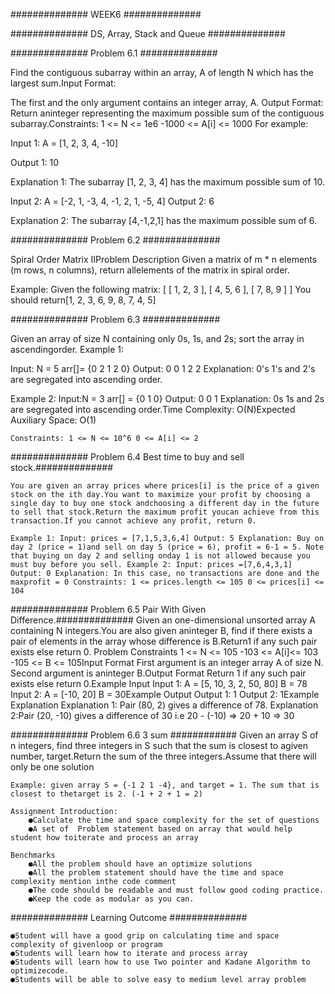 ############## WEEK6 ##############

############## DS, Array, Stack and Queue ##############

############## Problem 6.1 ##############

 Find the contiguous subarray within an array, A of length N which has the largest sum.Input Format:
 
 The first and the only argument contains an integer array, A. Output Format: Return aninteger representing the maximum possible sum of the contiguous subarray.Constraints: 1 <= N <= 1e6 -1000 <= A[i] <= 1000 For example:
 
 Input 1: A = [1, 2, 3, 4, -10]
 
 Output 1: 10
 
 Explanation 1: The subarray [1, 2, 3, 4] has the maximum possible sum of 10.
 
 Input 2: A = [-2, 1, -3, 4, -1, 2, 1, -5, 4] Output 2: 6
 
 Explanation 2: The subarray [4,-1,2,1] has the maximum possible sum of 6.
 
 ############## Problem 6.2 ##############
 
 Spiral Order Matrix IIProblem Description Given a matrix of m * n elements (m rows, n columns), return allelements of the matrix in spiral order.
 
 Example: Given the following matrix: [ [ 1, 2, 3 ], [ 4, 5, 6 ], [ 7, 8, 9 ] ] You should return[1, 2, 3, 6, 9, 8, 7, 4, 5]
 
 ############## Problem 6.3 ##############
 
 Given an array of size N containing only 0s, 1s, and 2s; sort the array in ascendingorder. Example 1:
 
 Input:
	N = 5
	arr[]= {0 2 1 2 0}
	Output:
	0 0 1 2 2
	Explanation: 0's 1's and 2's are segregated into ascending order.
	
 Example 2:
	Input:N = 3
	arr[] = {0 1 0}
	Output:
	0 0 1
	Explanation: 0s 1s and 2s are segregated into ascending order.Time Complexity: O(N)Expected Auxiliary Space: O(1)
	
	Constraints: 1 <= N <= 10^6 0 <= A[i] <= 2

 ############## Problem 6.4 Best time to buy and sell stock.############## 
	
	You are given an array prices where prices[i] is the price of a given stock on the ith day.You want to maximize your profit by choosing a single day to buy one stock andchoosing a different day in the future to sell that stock.Return the maximum profit youcan achieve from this transaction.If you cannot achieve any profit, return 0.
	
	Example 1: Input: prices = [7,1,5,3,6,4] Output: 5 Explanation: Buy on day 2 (price = 1)and sell on day 5 (price = 6), profit = 6-1 = 5. Note that buying on day 2 and selling onday 1 is not allowed because you must buy before you sell. Example 2: Input: prices =[7,6,4,3,1] Output: 0 Explanation: In this case, no transactions are done and the maxprofit = 0 Constraints: 1 <= prices.length <= 105 0 <= prices[i] <= 104

 ############## Problem 6.5 Pair With Given Difference.############## 
	Given an one-dimensional unsorted array A containing N integers.You are also given aninteger B, find if there exists a pair of elements in the array whose difference is B.Return1 if any such pair exists else return 0. Problem Constraints 1 <= N <= 105 -103 <= A[i]<= 103 -105 <= B <= 105Input Format First argument is an integer array A of size N. Second argument is aninteger B.Output Format Return 1 if any such pair exists else return 0.Example Input Input 1: A = [5, 10, 3, 2, 50, 80] B = 78 Input 2: A = [-10, 20] B = 30Example Output Output 1: 1 Output 2: 1Example Explanation Explanation 1: Pair (80, 2) gives a difference of 78. Explanation 2:Pair (20, -10) gives a difference of 30 i.e 20 - (-10) => 20 + 10 => 30
	
############## Problem 6.6 3 sum ############ 
	Given an array S of n integers, find three integers in S such that the sum is closest to agiven number, target.Return the sum of the three integers.Assume that there will only be one solution
	
	Example: given array S = {-1 2 1 -4}, and target = 1. The sum that is closest to thetarget is 2. (-1 + 2 + 1 = 2)
	
	Assignment Introduction:
		●Calculate the time and space complexity for the set of questions
		●A set of  Problem statement based on array that would help student how toiterate and process an array
	
	Benchmarks
		●All the problem should have an optimize solutions
		●All the problem statement should have the time and space complexity mention inthe code comment
		●The code should be readable and must follow good coding practice.
		●Keep the code as modular as you can.

############## Learning Outcome ##############
 
	●Student will have a good grip on calculating time and space complexity of givenloop or program
	●Students will learn how to iterate and process array
	●Students will learn how to use Two pointer and Kadane Algorithm to optimizecode.
	●Students will be able to solve easy to medium level array problem